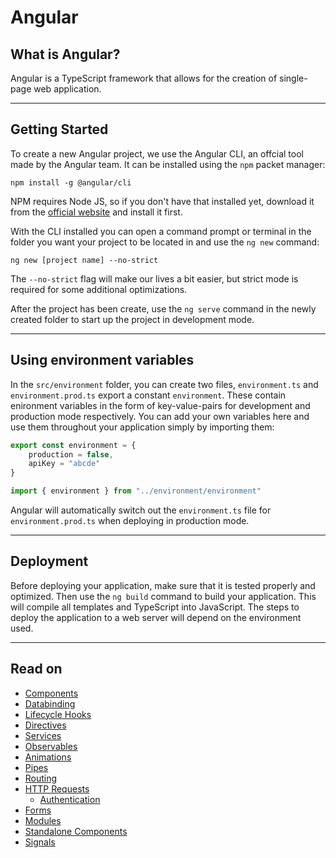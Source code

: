 # Angular

## What is Angular?
Angular is a TypeScript framework that allows for the creation of single-page web application.

---
## Getting Started
To create a new Angular project, we use the Angular CLI, an offcial tool made by the Angular team. It can be installed using the `npm` packet manager:
```
npm install -g @angular/cli
```

NPM requires Node JS, so if you don't have that installed yet, download it from the [official website](https://nodejs.org/en) and install it first.

With the CLI installed you can open a command prompt or terminal in the folder you want your project to be located in and use the `ng new` command:
```
ng new [project name] --no-strict
```
The `--no-strict` flag will make our lives a bit easier, but strict mode is required for some additional optimizations.

After the project has been create, use the `ng serve` command in the newly created folder to start up the project in development mode.


---
## Using environment variables
In the `src/environment` folder, you can create two files, `environment.ts` and `environment.prod.ts` export a constant `environment`. These contain enironment variables in the form of key-value-pairs for development and production mode respectively. You can add your own variables here and use them throughout your application simply by importing them:
```js
export const environment = {
    production = false,
    apiKey = "abcde"
}
```
```js
import { environment } from "../environment/environment"
```
Angular will automatically switch out the `environment.ts` file for `environment.prod.ts` when deploying in production mode.

---
## Deployment
Before deploying your application, make sure that it is tested properly and optimized. Then use the `ng build` command to build your application. This will compile all templates and TypeScript into JavaScript. The steps to deploy the application to a web server will depend on the environment used.

---
## Read on
- [Components](./components.md)
- [Databinding](./databinding.md)
- [Lifecycle Hooks](./lifecycle-hooks.md)
- [Directives](./Directives/directives.md)
- [Services](./services.md)
- [Observables](./observables.md)
- [Animations](./animations.md)
- [Pipes](./pipes.md)
- [Routing](./Routing/routing.md)
- [HTTP Requests](./http-requests.md)
    - [Authentication](./authentication.md)
- [Forms](./Forms/forms.md)
- [Modules](./modules.md)
- [Standalone Components](./standalone-components.md)
- [Signals](./signals.md)